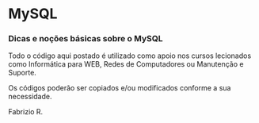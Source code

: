 # MySQL
### Dicas e noções básicas sobre o MySQL

Todo o código aqui postado é utilizado como apoio nos cursos lecionados como Informática para WEB, Redes de Computadores ou Manutenção e Suporte.

Os códigos poderão ser copiados e/ou modificados conforme a sua necessidade.

Fabrizio R.
